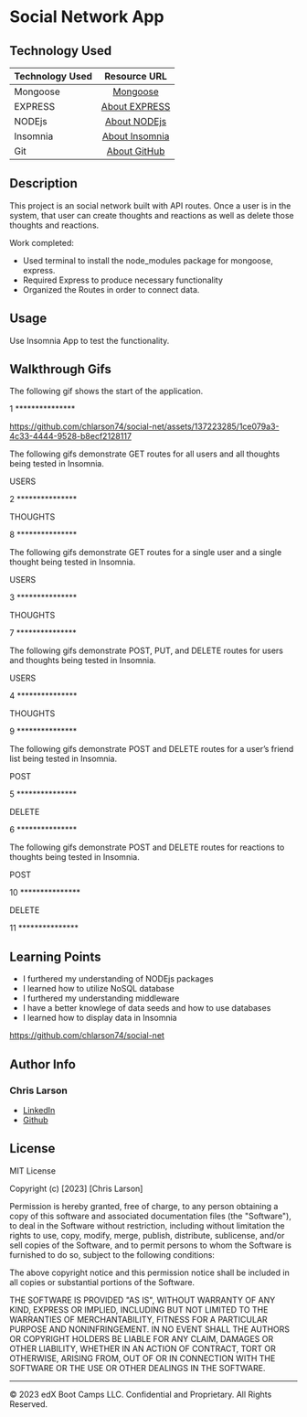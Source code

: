 # Social Network App

## Technology Used 

| Technology Used         | Resource URL           | 
| ------------- |:-------------:| 
| Mongoose | [Mongoose](https://www.npmjs.com/package/mongoose)
| EXPRESS | [About EXPRESS](https://www.npmjs.com/package/express)     |   
| NODEjs       | [About NODEjs](https://nodejs.org/en/about)     |
| Insomnia       | [About Insomnia](https://docs.insomnia.rest/insomnia/get-started)     |  
| Git       | [About GitHub](https://git-scm.com/about)     |    

## Description 


This project is an social network built with API routes. Once a user is in the system, that user can create thoughts and reactions as well as delete those thoughts and reactions.  

Work completed:
- Used terminal to install the node_modules package for mongoose, express.
- Required Express to produce necessary functionality
- Organized the Routes in order to connect data.


## Usage 

Use Insomnia App to test the functionality. 


## Walkthrough Gifs
The following gif shows the start of the application.

1 ***************

https://github.com/chlarson74/social-net/assets/137223285/1ce079a3-4c33-4444-9528-b8ecf2128117



The following gifs demonstrate GET routes for all users and all thoughts being tested in Insomnia. 

USERS

2 ***************

THOUGHTS

8 ***************


The following gifs demonstrate GET routes for a single user and a single thought being tested in Insomnia.

USERS

3 ***************

THOUGHTS

7 ***************

The following gifs demonstrate POST, PUT, and DELETE routes for users and thoughts being tested in Insomnia.

USERS

4 ***************

THOUGHTS

9 ***************

The following gifs demonstrate POST and DELETE routes for a user’s friend list being tested in Insomnia.

POST

5 ***************

DELETE

6 ***************

The following gifs demonstrate POST and DELETE routes for reactions to thoughts being tested in Insomnia.

POST

10 ***************

DELETE

11 ***************


## Learning Points 

- I furthered my understanding of NODEjs packages
- I learned how to utilize NoSQL database
- I furthered my understanding middleware
- I have a better knowlege of data seeds and how to use databases
- I learned how to display data in Insomnia

https://github.com/chlarson74/social-net

## Author Info

### Chris Larson


* [LinkedIn](https://www.linkedin.com/in/christian-larson-6208a43b/)
* [Github](https://github.com/chlarson74)


## License
MIT License

Copyright (c) [2023] [Chris Larson]

Permission is hereby granted, free of charge, to any person obtaining a copy
of this software and associated documentation files (the "Software"), to deal
in the Software without restriction, including without limitation the rights
to use, copy, modify, merge, publish, distribute, sublicense, and/or sell
copies of the Software, and to permit persons to whom the Software is
furnished to do so, subject to the following conditions:

The above copyright notice and this permission notice shall be included in all
copies or substantial portions of the Software.

THE SOFTWARE IS PROVIDED "AS IS", WITHOUT WARRANTY OF ANY KIND, EXPRESS OR
IMPLIED, INCLUDING BUT NOT LIMITED TO THE WARRANTIES OF MERCHANTABILITY,
FITNESS FOR A PARTICULAR PURPOSE AND NONINFRINGEMENT. IN NO EVENT SHALL THE
AUTHORS OR COPYRIGHT HOLDERS BE LIABLE FOR ANY CLAIM, DAMAGES OR OTHER
LIABILITY, WHETHER IN AN ACTION OF CONTRACT, TORT OR OTHERWISE, ARISING FROM,
OUT OF OR IN CONNECTION WITH THE SOFTWARE OR THE USE OR OTHER DEALINGS IN THE
SOFTWARE.

---

© 2023 edX Boot Camps LLC. Confidential and Proprietary. All Rights Reserved.
